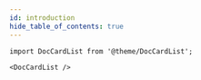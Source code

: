 ```yaml
---
id: introduction
hide_table_of_contents: true
---
```












```mdx-code-block
import DocCardList from '@theme/DocCardList';

<DocCardList />
```
